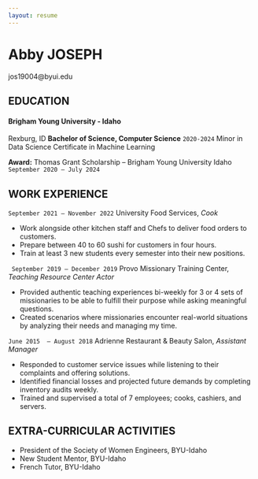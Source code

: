 ```yaml
---
layout: resume
---
```

# Abby JOSEPH

<div id="webaddress">
<a>jos19004@byui.edu</a>
<!-- <a href="https://byuidatascience.github.io/development.html">Data Science Program</a> -->
</div>
<!-- https://www.monique.tech/the-art-of-markdown -->

## EDUCATION

#### Brigham Young University - Idaho
Rexburg, ID
**Bachelor of Science, Computer Science** 
`2020-2024`
Minor in Data Science
Certificate in Machine Learning

**Award:** Thomas Grant Scholarship – Brigham Young University Idaho `September 2020 – July 2024`

## WORK EXPERIENCE

`September 2021 – November 2022`
University Food Services, _Cook_

* Work alongside other kitchen staff and Chefs to deliver food orders to customers.
* Prepare between 40 to 60 sushi for customers in four hours.
* Train at least 3 new students every semester into their new positions.

` September 2019 – December 2019`
Provo Missionary Training Center, _Teaching Resource Center Actor_

* Provided authentic teaching experiences bi-weekly for 3 or 4 sets of missionaries to be able to fulfill their purpose while asking meaningful questions.
* Created scenarios where missionaries encounter real-world situations by analyzing their needs and managing my time. 

`June 2015  – August 2018`
Adrienne Restaurant & Beauty Salon, _Assistant Manager_

* Responded to customer service issues while listening to their complaints and offering solutions.
* Identified financial losses and projected future demands by completing inventory audits weekly.
* Trained and supervised a total of 7 employees; cooks, cashiers, and servers. 


## EXTRA-CURRICULAR ACTIVITIES
* President of the Society of Women Engineers, BYU-Idaho
* New Student Mentor, BYU-Idaho
* French Tutor, BYU-Idaho 



<!-- ### Footer

Last updated: April 2023 -->


